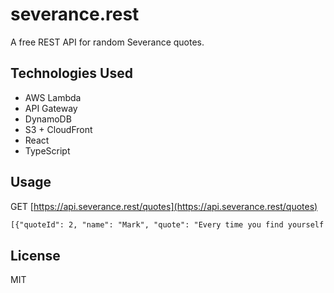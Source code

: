 # severance.rest

A free REST API for random Severance quotes.

## Technologies Used

- AWS Lambda
- API Gateway
- DynamoDB
- S3 + CloudFront
- React
- TypeScript

## Usage

GET [https://api.severance.rest/quotes](https://api.severance.rest/quotes)

```html
[{"quoteId": 2, "name": "Mark", "quote": "Every time you find yourself here, it's because you chose to come back."}, {"quoteId": 8, "name": "Dylan", "quote": "Just say the word, and I'll get you a coffee cozy literally right now."}, {"quoteId": 9, "name": "Mr. Milchick", "quote": "We serve Kier, you CHILD!"}, {"quoteId": 1, "name": "Mr. Milchick", "quote": "The Music Dance Experience is officially cancelled."}, {"quoteId": 6, "name": "Ms. Cobel", "quote": "A handshake is available upon request."}]
```

## License

MIT
